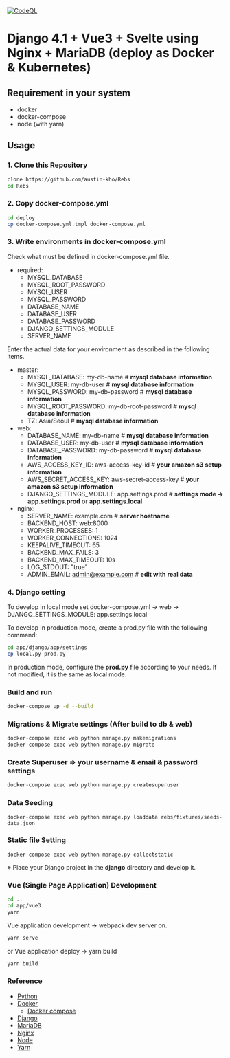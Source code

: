 [![CodeQL](https://github.com/austin-kho/Rebs/actions/workflows/codeql-analysis.yml/badge.svg)](https://github.com/austin-kho/Rebs/actions/workflows/codeql-analysis.yml)

# Django 4.1 + Vue3 + Svelte using Nginx + MariaDB (deploy as Docker & Kubernetes)

## Requirement in your system

- docker
- docker-compose
- node (with yarn)

## Usage

### 1. Clone this Repository

```bash
clone https://github.com/austin-kho/Rebs
cd Rebs
```

### 2. Copy docker-compose.yml

```bash
cd deploy
cp docker-compose.yml.tmpl docker-compose.yml
```

### 3. Write environments in docker-compose.yml

Check what must be defined in docker-compose.yml file.

- required:
    - MYSQL_DATABASE
    - MYSQL_ROOT_PASSWORD
    - MYSQL_USER
    - MYSQL_PASSWORD
    - DATABASE_NAME
    - DATABASE_USER
    - DATABASE_PASSWORD
    - DJANGO_SETTINGS_MODULE
    - SERVER_NAME

Enter the actual data for your environment as described in the following items.

- master:
    - MYSQL_DATABASE: my-db-name # **mysql database information**
    - MYSQL_USER: my-db-user # **mysql database information**
    - MYSQL_PASSWORD: my-db-password # **mysql database information**
    - MYSQL_ROOT_PASSWORD: my-db-root-password # **mysql database information**
    - TZ: Asia/Seoul # **mysql database information**
- web:
    - DATABASE_NAME: my-db-name # **mysql database information**
    - DATABASE_USER: my-db-user # **mysql database information**
    - DATABASE_PASSWORD: my-db-password # **mysql database information**
    - AWS_ACCESS_KEY_ID: aws-access-key-id # **your amazon s3 setup information**
    - AWS_SECRET_ACCESS_KEY: aws-secret-access-key # **your amazon s3 setup information**
    - DJANGO_SETTINGS_MODULE: app.settings.prod # **settings mode -> app.settings.prod** or **app.settings.local**
- nginx:
    - SERVER_NAME: example.com # **server hostname**
    - BACKEND_HOST: web:8000
    - WORKER_PROCESSES: 1
    - WORKER_CONNECTIONS: 1024
    - KEEPALIVE_TIMEOUT: 65
    - BACKEND_MAX_FAILS: 3
    - BACKEND_MAX_TIMEOUT: 10s
    - LOG_STDOUT: "true"
    - ADMIN_EMAIL: admin@example.com # **edit with real data**

### 4. Django setting

To develop in local mode set docker-compose.yml -> web -> DJANGO_SETTINGS_MODULE: app.settings.local

To develop in production mode, create a prod.py file with the following command:

```bash
cd app/django/app/settings
cp local.py prod.py
```

In production mode, configure the **prod.py** file according to your needs. If not modified, it is the same as local
mode.

### Build and run

```bash
docker-compose up -d --build
```

### Migrations & Migrate settings (After build to db & web)

```bash
docker-compose exec web python manage.py makemigrations
docker-compose exec web python manage.py migrate
```

### Create Superuser => your username & email & password settings

```bash
docker-compose exec web python manage.py createsuperuser
```

### Data Seeding

```
docker-compose exec web python manage.py loaddata rebs/fixtures/seeds-data.json 
```

### Static file Setting

```
docker-compose exec web python manage.py collectstatic
```

※ Place your Django project in the **django** directory and develop it.

### Vue (Single Page Application) Development

```bash
cd ..
cd app/vue3
yarn
```

Vue application development -> webpack dev server on.

```bash
yarn serve
```

or Vue application deploy -> yarn build

```bash
yarn build
```

### Reference

- [Python](www.python.org)
- [Docker](www.docker.com)
    - [Docker compose](docs.docker.com/compose)
- [Django](www.djangoproject.com)
- [MariaDB](mariadb.org)
- [Nginx](https://www.nginx.com/)
- [Node](https://nodejs.org/ko/)
- [Yarn](https://yarnpkg.com/)

